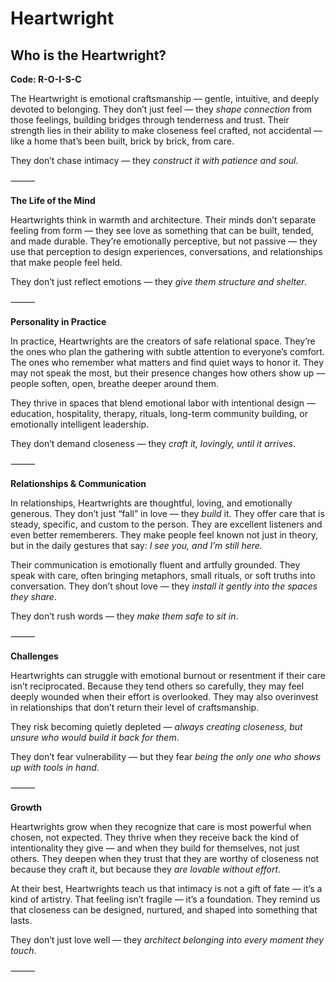 # Heartwright
## Who is the Heartwright?
**Code: R-O-I-S-C**

The Heartwright is emotional craftsmanship — gentle, intuitive, and deeply devoted to belonging. They don’t just feel — they *shape connection* from those feelings, building bridges through tenderness and trust. Their strength lies in their ability to make closeness feel crafted, not accidental — like a home that’s been built, brick by brick, from care.

They don’t chase intimacy — they *construct it with patience and soul*.

⸻

**The Life of the Mind**

Heartwrights think in warmth and architecture. Their minds don’t separate feeling from form — they see love as something that can be built, tended, and made durable. They’re emotionally perceptive, but not passive — they use that perception to design experiences, conversations, and relationships that make people feel held.

They don’t just reflect emotions — they *give them structure and shelter*.

⸻

**Personality in Practice**

In practice, Heartwrights are the creators of safe relational space. They’re the ones who plan the gathering with subtle attention to everyone’s comfort. The ones who remember what matters and find quiet ways to honor it. They may not speak the most, but their presence changes how others show up — people soften, open, breathe deeper around them.

They thrive in spaces that blend emotional labor with intentional design — education, hospitality, therapy, rituals, long-term community building, or emotionally intelligent leadership.

They don’t demand closeness — they *craft it, lovingly, until it arrives*.

⸻

**Relationships & Communication**

In relationships, Heartwrights are thoughtful, loving, and emotionally generous. They don’t just “fall” in love — they *build* it. They offer care that is steady, specific, and custom to the person. They are excellent listeners and even better rememberers. They make people feel known not just in theory, but in the daily gestures that say: *I see you, and I’m still here.*

Their communication is emotionally fluent and artfully grounded. They speak with care, often bringing metaphors, small rituals, or soft truths into conversation. They don’t shout love — they *install it gently into the spaces they share*.

They don’t rush words — they *make them safe to sit in*.

⸻

**Challenges**

Heartwrights can struggle with emotional burnout or resentment if their care isn’t reciprocated. Because they tend others so carefully, they may feel deeply wounded when their effort is overlooked. They may also overinvest in relationships that don’t return their level of craftsmanship.

They risk becoming quietly depleted — *always creating closeness, but unsure who would build it back for them*.

They don’t fear vulnerability — but they fear *being the only one who shows up with tools in hand*.

⸻

**Growth**

Heartwrights grow when they recognize that care is most powerful when chosen, not expected. They thrive when they receive back the kind of intentionality they give — and when they build for themselves, not just others. They deepen when they trust that they are worthy of closeness not because they craft it, but because they *are lovable without effort*.

At their best, Heartwrights teach us that intimacy is not a gift of fate — it’s a kind of artistry. That feeling isn’t fragile — it’s a foundation. They remind us that closeness can be designed, nurtured, and shaped into something that lasts.

They don’t just love well — they *architect belonging into every moment they touch*.

⸻
